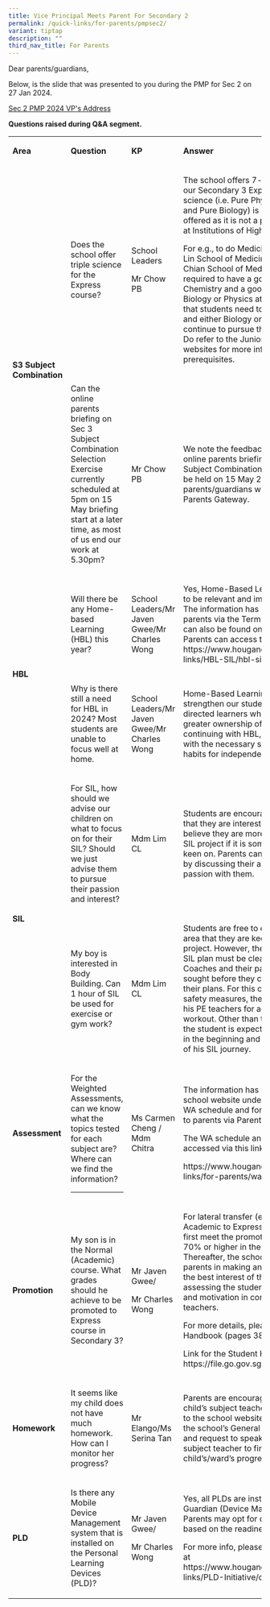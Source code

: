 ```yaml
---
title: Vice Principal Meets Parent For Secondary 2
permalink: /quick-links/for-parents/pmpsec2/
variant: tiptap
description: ""
third_nav_title: For Parents
---
```

<p>Dear parents/guardians,</p>
<p>Below, is the slide that was presented to you during the PMP for Sec 2
on 27 Jan 2024.</p>
<p><a href="/files/Parents/Sec_2_PMP_VP_Address_2024.pdf" rel="noopener noreferrer nofollow" target="_blank">Sec 2 PMP 2024 VP's Address</a>
</p>
<p></p>
<p><strong>Questions raised during Q&amp;A segment.</strong>
</p>
<table>
<tbody>
<tr>
<td rowspan="1" colspan="1">
<p><strong>Area</strong>
</p>
</td>
<td rowspan="1" colspan="1">
<p><strong>Question</strong>
</p>
</td>
<td rowspan="1" colspan="1">
<p><strong>KP</strong>
</p>
</td>
<td rowspan="1" colspan="1">
<p><strong>Answer</strong>
</p>
</td>
</tr>
<tr>
<td rowspan="2" colspan="1">
<p><strong>S3 Subject Combination</strong>
</p>
</td>
<td rowspan="1" colspan="1">
<p>Does the school offer triple science for the Express course?</p>
</td>
<td rowspan="1" colspan="1">
<p>School Leaders</p>
<p>Mr Chow PB</p>
</td>
<td rowspan="1" colspan="1">
<p>The school offers 7-subject combinations to our Secondary 3 Express students.
Triple science (i.e. Pure Physics, Pure Chemistry and Pure Biology) is
not one of the options offered as it is not a prerequisite for courses
at Institutions of Higher Learning.</p>
<p>For e.g., to do Medicine in NUS (Yong Loo Lin School of Medicine) / NTU
(Lee Kong Chian School of Medicine), a student is only required to have
a good H2 pass in Chemistry and a good H2 pass in either Biology or Physics
at A-level. This means that students need to do well in Chemistry and either
Biology or Physics at O-Level to continue to pursue these subjects at A-level.
Do refer to the Junior College and University websites for more information
on the subject prerequisites.</p>
</td>
</tr>
<tr>
<td rowspan="1" colspan="1">
<p>Can the online parents briefing on Sec 3 Subject Combination Selection
Exercise currently scheduled at 5pm on 15 May briefing start at a later
time, as most of us end our work at 5.30pm?</p>
</td>
<td rowspan="1" colspan="1">
<p>Mr Chow PB</p>
</td>
<td rowspan="1" colspan="1">
<p>We note the feedback from parents. The online parents briefing on Secondary
3 Subject Combination Selection Exercise will be held on 15 May 2024 at
6pm instead. All parents/guardians will be informed via Parents Gateway.</p>
</td>
</tr>
<tr>
<td rowspan="2" colspan="1">
<p><strong>HBL</strong>
</p>
</td>
<td rowspan="1" colspan="1">
<p>Will there be any Home-based Learning (HBL) this year?</p>
</td>
<td rowspan="1" colspan="1">
<p>School Leaders/Mr Javen Gwee/Mr Charles Wong</p>
</td>
<td rowspan="1" colspan="1">
<p>Yes, Home-Based Learning (HBL) continues to be relevant and important
to our students. The information has been shared with parents via the Term
1 Parents Connect. It can also be found on the school website. Parents
can access the link : <a rel="noopener noreferrer nofollow" target="_blank">https://www.hougangsec.moe.edu.sg/quick-links/HBL-SIL/hbl-sil/</a> for
the details.</p>
</td>
</tr>
<tr>
<td rowspan="1" colspan="1">
<p>Why is there still a need for HBL in 2024? Most students are unable to
focus well at home.</p>
</td>
<td rowspan="1" colspan="1">
<p>School Leaders/Mr Javen Gwee/Mr Charles Wong</p>
</td>
<td rowspan="1" colspan="1">
<p>Home-Based Learning (HBL) serves to strengthen our students’ ability to
be self-directed learners who are capable of taking greater ownership of
their learning. In continuing with HBL, we equip our students with the
necessary skills, dispositions and habits for independent and lifelong
learning.</p>
</td>
</tr>
<tr>
<td rowspan="2" colspan="1">
<p><strong>SIL</strong>
</p>
</td>
<td rowspan="1" colspan="1">
<p>For SIL, how should we advise our children on what to focus on for their
SIL? Should we just advise them to pursue their passion and interest?</p>
</td>
<td rowspan="1" colspan="1">
<p>Mdm Lim CL</p>
</td>
<td rowspan="1" colspan="1">
<p>Students are encouraged to select an area that they are interested in
because we believe they are more motivated to do their SIL project if it
is something that they are keen on. Parents can support your children by
discussing their areas of interest and passion with them.</p>
</td>
</tr>
<tr>
<td rowspan="1" colspan="1">
<p>My boy is interested in Body Building. Can 1 hour of SIL be used for exercise
or gym work?</p>
</td>
<td rowspan="1" colspan="1">
<p>Mdm Lim CL</p>
</td>
<td rowspan="1" colspan="1">
<p>Students are free to explore and select any area that they are keen to
do their SIL project. However, the safety aspects of their SIL plan must
be cleared by their Character Coaches and their parents’ approval must
be sought before they can proceed to work on their plans. For this case,
as part of the safety measures, the student can approach his PE teachers
for advice on his intended workout. Other than the workout in the gym,
the student is expected to write out his plan in the beginning and his
reflection at the end of his SIL journey.</p>
</td>
</tr>
<tr>
<td rowspan="1" colspan="1">
<p><strong>Assessment</strong>
</p>
</td>
<td rowspan="1" colspan="1">
<p>For the Weighted Assessments, can we know what the topics tested for each
subject are?&nbsp; Where can we find the information?</p>
<hr>
<p></p>
</td>
<td rowspan="1" colspan="1">
<p>Ms Carmen Cheng / Mdm Chitra</p>
</td>
<td rowspan="1" colspan="1">
<p>The information has been published on the school website under announcements.
The WA schedule and format have also been sent to parents via Parents Gateway.</p>
<p>The WA schedule and formats can be accessed via this link:</p>
<p><a rel="noopener noreferrer nofollow" target="_blank">https://www.hougangsec.moe.edu.sg/quick-links/for-parents/wa/</a>
</p>
</td>
</tr>
<tr>
<td rowspan="1" colspan="1">
<p><strong>Promotion</strong>
</p>
</td>
<td rowspan="1" colspan="1">
<p>My son is in the Normal (Academic) course. What grades should he achieve
to be promoted to Express course in Secondary 3?</p>
</td>
<td rowspan="1" colspan="1">
<p>Mr Javen Gwee/</p>
<p>Mr Charles Wong</p>
</td>
<td rowspan="1" colspan="1">
<p>For lateral transfer (e.g., from Normal Academic to Express), a student
needs to first meet the promotion criteria, and obtain 70% or higher in
the average of all subjects. Thereafter, the school will work with the
parents in making an informed decision in the best interest of the student.
This includes assessing the student’s learning dispositions and motivation
in consultation with the teachers.</p>
<p>For more details, please refer to the Student Handbook (pages 38 and 39).</p>
<p>Link for the Student Handbook: <a rel="noopener noreferrer nofollow" target="_blank">https://file.go.gov.sg/hsshb2024.pdf</a>
</p>
</td>
</tr>
<tr>
<td rowspan="1" colspan="1">
<p><strong>Homework</strong>
</p>
</td>
<td rowspan="1" colspan="1">
<p>It seems like my child does not have much homework. How can I monitor
her progress?</p>
</td>
<td rowspan="1" colspan="1">
<p>Mr Elango/Ms Serina Tan</p>
</td>
<td rowspan="1" colspan="1">
<p>Parents are encouraged to check with their child’s subject teacher via
email (please refer to the school website) or they could also call the
school’s General Office at 63851990 and request to speak to their child’s/ward’s
subject teacher to find out more about their child’s/ward’s progress.</p>
</td>
</tr>
<tr>
<td rowspan="1" colspan="1">
<p><strong>PLD</strong>
</p>
</td>
<td rowspan="1" colspan="1">
<p>Is there any Mobile Device Management system that is installed on the
Personal Learning Devices (PLD)?</p>
</td>
<td rowspan="1" colspan="1">
<p>Mr Javen Gwee/</p>
<p>Mr Charles Wong</p>
</td>
<td rowspan="1" colspan="1">
<p>Yes, all PLDs are installed with Mobile Guardian (Device Management Application).
Parents may opt for different DMA options based on the readiness of their
child.</p>
<p>For more info, please refer to the information at <a rel="noopener noreferrer nofollow" target="_blank">https://www.hougangsec.moe.edu.sg/quick-links/PLD-Initiative/dma-parents-portal/</a>
</p>
</td>
</tr>
</tbody>
</table>
<p></p>